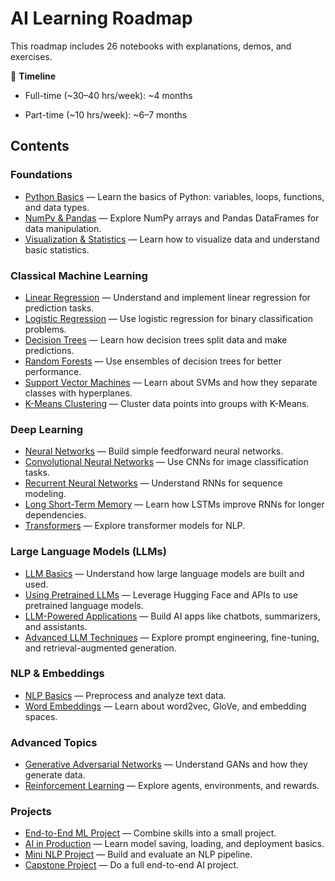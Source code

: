 # AI Learning Roadmap

This roadmap includes 26 notebooks with explanations, demos, and exercises.

📌 **Timeline**

- Full-time (~30–40 hrs/week): ~4 months

- Part-time (~10 hrs/week): ~6–7 months


## Contents

### Foundations

- [Python Basics](notebooks/01_python_basics.ipynb) — Learn the basics of Python: variables, loops, functions, and data types.
- [NumPy & Pandas](notebooks/02_numpy_pandas.ipynb) — Explore NumPy arrays and Pandas DataFrames for data manipulation.
- [Visualization & Statistics](notebooks/03_visualization_stats.ipynb) — Learn how to visualize data and understand basic statistics.

### Classical Machine Learning

- [Linear Regression](notebooks/04_linear_regression.ipynb) — Understand and implement linear regression for prediction tasks.
- [Logistic Regression](notebooks/05_logistic_regression.ipynb) — Use logistic regression for binary classification problems.
- [Decision Trees](notebooks/06_decision_trees.ipynb) — Learn how decision trees split data and make predictions.
- [Random Forests](notebooks/07_random_forests.ipynb) — Use ensembles of decision trees for better performance.
- [Support Vector Machines](notebooks/08_svms.ipynb) — Learn about SVMs and how they separate classes with hyperplanes.
- [K-Means Clustering](notebooks/09_kmeans.ipynb) — Cluster data points into groups with K-Means.

### Deep Learning

- [Neural Networks](notebooks/10_neural_networks.ipynb) — Build simple feedforward neural networks.
- [Convolutional Neural Networks](notebooks/11_cnns.ipynb) — Use CNNs for image classification tasks.
- [Recurrent Neural Networks](notebooks/12_rnns.ipynb) — Understand RNNs for sequence modeling.
- [Long Short-Term Memory](notebooks/13_lstms.ipynb) — Learn how LSTMs improve RNNs for longer dependencies.
- [Transformers](notebooks/14_transformers.ipynb) — Explore transformer models for NLP.

### Large Language Models (LLMs)

- [LLM Basics](notebooks/15_llm_basics.ipynb) — Understand how large language models are built and used.
- [Using Pretrained LLMs](notebooks/16_pretrained_llms.ipynb) — Leverage Hugging Face and APIs to use pretrained language models.
- [LLM-Powered Applications](notebooks/17_llm_apps.ipynb) — Build AI apps like chatbots, summarizers, and assistants.
- [Advanced LLM Techniques](notebooks/18_advanced_llms.ipynb) — Explore prompt engineering, fine-tuning, and retrieval-augmented generation.

### NLP & Embeddings

- [NLP Basics](notebooks/19_nlp_basics.ipynb) — Preprocess and analyze text data.
- [Word Embeddings](notebooks/20_embeddings.ipynb) — Learn about word2vec, GloVe, and embedding spaces.

### Advanced Topics

- [Generative Adversarial Networks](notebooks/21_gans.ipynb) — Understand GANs and how they generate data.
- [Reinforcement Learning](notebooks/22_rl.ipynb) — Explore agents, environments, and rewards.

### Projects

- [End-to-End ML Project](notebooks/23_end_to_end.ipynb) — Combine skills into a small project.
- [AI in Production](notebooks/24_ai_production.ipynb) — Learn model saving, loading, and deployment basics.
- [Mini NLP Project](notebooks/25_project_nlp.ipynb) — Build and evaluate an NLP pipeline.
- [Capstone Project](notebooks/26_capstone.ipynb) — Do a full end-to-end AI project.
